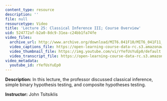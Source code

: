 ```yaml
---
content_type: resource
description: ''
file: null
resourcetype: Video
title: 'Lecture 25: Classical Inference III; Course Overview'
uid: 524772af-b2a0-8dc9-31ea-c24bb1fa74fe
video_files:
  archive_url: http://www.archive.org/download/MIT6.041F10/MIT6_041F11_lec25_300k.mp4
  video_captions_file: https://open-learning-course-data-rc.s3.amazonaws.com/6-041-probabilistic-systems-analysis-and-applied-probability-fall-2010/0ca36e15947f5e6b9ff7fe16a07c6c98_rYefUsYuEp0.vtt
  video_thumbnail_file: https://img.youtube.com/vi/rYefUsYuEp0/default.jpg
  video_transcript_file: https://open-learning-course-data-rc.s3.amazonaws.com/6-041-probabilistic-systems-analysis-and-applied-probability-fall-2010/67d7cbf0f04183893a67158e3bcf52b0_rYefUsYuEp0.pdf
video_metadata:
  youtube_id: rYefUsYuEp0
---
```


**Description:** In this lecture, the professor discussed classical inference, simple binary hypothesis testing, and composite hypotheses testing.

**Instructor:** John Tsitsiklis